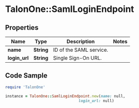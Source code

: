 # TalonOne::SamlLoginEndpoint

## Properties

Name | Type | Description | Notes
------------ | ------------- | ------------- | -------------
**name** | **String** | ID of the SAML service. | 
**login_url** | **String** | Single Sign-On URL. | 

## Code Sample

```ruby
require 'TalonOne'

instance = TalonOne::SamlLoginEndpoint.new(name: null,
                                 login_url: null)
```


